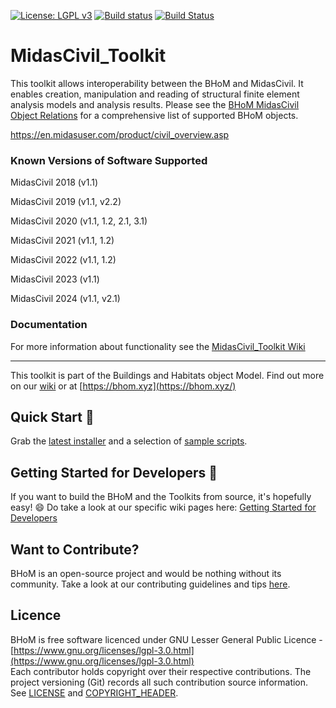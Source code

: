 [![License: LGPL v3](https://img.shields.io/badge/License-LGPL%20v3-blue.svg)](https://www.gnu.org/licenses/lgpl-3.0) [![Build status](https://ci.appveyor.com/api/projects/status/y8lrwiyrot3xb6fg/branch/master?svg=true)](https://ci.appveyor.com/api/projects/status/y8lrwiyrot3xb6fg/branch/master?svg=true) [![Build Status](https://dev.azure.com/BHoMBot/BHoM/_apis/build/status/MidasCivil_Toolkit/MidasCivil_Toolkit.CheckCore?branchName=master)](https://dev.azure.com/BHoMBot/BHoM/_build/latest?definitionId=210&branchName=master)

# MidasCivil_Toolkit

This toolkit allows interoperability between the BHoM and MidasCivil. It enables creation, manipulation and reading of structural finite element analysis models and analysis results. Please see the [BHoM MidasCivil Object Relations](https://github.com/BHoM/MidasCivil_Toolkit/wiki/BHoM-MidasCivil-Object-Relations) for a comprehensive list of supported BHoM objects.

https://en.midasuser.com/product/civil_overview.asp

### Known Versions of Software Supported

MidasCivil 2018 (v1.1)

MidasCivil 2019 (v1.1, v2.2)

MidasCivil 2020 (v1.1, 1.2, 2.1, 3.1)

MidasCivil 2021 (v1.1, 1.2)

MidasCivil 2022 (v1.1, 1.2)

MidasCivil 2023 (v1.1)

MidasCivil 2024 (v1.1, v2.1)

### Documentation
For more information about functionality see the [MidasCivil_Toolkit Wiki](https://github.com/BHoM/MidasCivil_Toolkit/wiki)

---
This toolkit is part of the Buildings and Habitats object Model. Find out more on our [wiki](https://github.com/BHoM/documentation/wiki) or at [https://bhom.xyz](https://bhom.xyz/)

## Quick Start 🚀 

Grab the [latest installer](https://bhom.xyz/) and a selection of [sample scripts](https://github.com/BHoM/samples).


## Getting Started for Developers 🤖 

If you want to build the BHoM and the Toolkits from source, it's hopefully easy! 😄 
Do take a look at our specific wiki pages here: [Getting Started for Developers](https://bhom.xyz/documentation/Guides-and-Tutorials/Coding-with-BHoM/)


## Want to Contribute? ##

BHoM is an open-source project and would be nothing without its community. Take a look at our contributing guidelines and tips [here](https://github.com/BHoM/BHoM/blob/main/CONTRIBUTING.md).


## Licence ##

BHoM is free software licenced under GNU Lesser General Public Licence - [https://www.gnu.org/licenses/lgpl-3.0.html](https://www.gnu.org/licenses/lgpl-3.0.html)  
Each contributor holds copyright over their respective contributions.
The project versioning (Git) records all such contribution source information.
See [LICENSE](https://github.com/BHoM/BHoM/blob/main/LICENSE) and [COPYRIGHT_HEADER](https://github.com/BHoM/BHoM/blob/main/COPYRIGHT_HEADER.txt).
